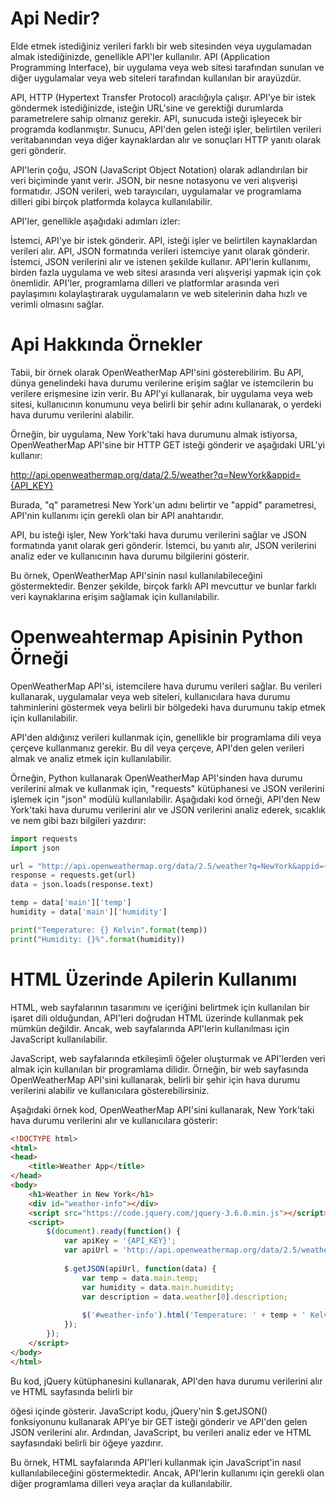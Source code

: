 # Api Nedir?

Elde etmek istediğiniz verileri farklı bir web sitesinden veya uygulamadan almak istediğinizde, genellikle API'ler
kullanılır. API (Application Programming Interface), bir uygulama veya web sitesi tarafından sunulan ve diğer
uygulamalar veya web siteleri tarafından kullanılan bir arayüzdür.

API, HTTP (Hypertext Transfer Protocol) aracılığıyla çalışır. API'ye bir istek göndermek istediğinizde, isteğin URL'sine
ve gerektiği durumlarda parametrelere sahip olmanız gerekir. API, sunucuda isteği işleyecek bir programda kodlanmıştır.
Sunucu, API'den gelen isteği işler, belirtilen verileri veritabanından veya diğer kaynaklardan alır ve sonuçları HTTP
yanıtı olarak geri gönderir.

API'lerin çoğu, JSON (JavaScript Object Notation) olarak adlandırılan bir veri biçiminde yanıt verir. JSON, bir nesne
notasyonu ve veri alışverişi formatıdır. JSON verileri, web tarayıcıları, uygulamalar ve programlama dilleri gibi birçok
platformda kolayca kullanılabilir.

API'ler, genellikle aşağıdaki adımları izler:

İstemci, API'ye bir istek gönderir.
API, isteği işler ve belirtilen kaynaklardan verileri alır.
API, JSON formatında verileri istemciye yanıt olarak gönderir.
İstemci, JSON verilerini alır ve istenen şekilde kullanır.
API'lerin kullanımı, birden fazla uygulama ve web sitesi arasında veri alışverişi yapmak için çok önemlidir. API'ler,
programlama dilleri ve platformlar arasında veri paylaşımını kolaylaştırarak uygulamaların ve web sitelerinin daha hızlı
ve verimli olmasını sağlar.

# Api Hakkında Örnekler

Tabii, bir örnek olarak OpenWeatherMap API'sini gösterebilirim. Bu API, dünya genelindeki hava durumu verilerine erişim
sağlar ve istemcilerin bu verilere erişmesine izin verir. Bu API'yi kullanarak, bir uygulama veya web sitesi,
kullanıcının konumunu veya belirli bir şehir adını kullanarak, o yerdeki hava durumu verilerini alabilir.

Örneğin, bir uygulama, New York'taki hava durumunu almak istiyorsa, OpenWeatherMap API'sine bir HTTP GET isteği gönderir
ve aşağıdaki URL'yi kullanır:

http://api.openweathermap.org/data/2.5/weather?q=NewYork&appid={API_KEY}

Burada, "q" parametresi New York'un adını belirtir ve "appid" parametresi, API'nin kullanımı için gerekli olan bir API
anahtarıdır.

API, bu isteği işler, New York'taki hava durumu verilerini sağlar ve JSON formatında yanıt olarak geri gönderir.
İstemci, bu yanıtı alır, JSON verilerini analiz eder ve kullanıcının hava durumu bilgilerini gösterir.

Bu örnek, OpenWeatherMap API'sinin nasıl kullanılabileceğini göstermektedir. Benzer şekilde, birçok farklı API mevcuttur
ve bunlar farklı veri kaynaklarına erişim sağlamak için kullanılabilir.

# Openweahtermap Apisinin Python Örneği

OpenWeatherMap API'si, istemcilere hava durumu verileri sağlar. Bu verileri kullanarak, uygulamalar veya web siteleri,
kullanıcılara hava durumu tahminlerini göstermek veya belirli bir bölgedeki hava durumunu takip etmek için
kullanılabilir.

API'den aldığınız verileri kullanmak için, genellikle bir programlama dili veya çerçeve kullanmanız gerekir. Bu dil veya
çerçeve, API'den gelen verileri almak ve analiz etmek için kullanılabilir.

Örneğin, Python kullanarak OpenWeatherMap API'sinden hava durumu verilerini almak ve kullanmak için, "requests"
kütüphanesi ve JSON verilerini işlemek için "json" modülü kullanılabilir. Aşağıdaki kod örneği, API'den New York'taki
hava durumu verilerini alır ve JSON verilerini analiz ederek, sıcaklık ve nem gibi bazı bilgileri yazdırır:

```python
import requests
import json

url = "http://api.openweathermap.org/data/2.5/weather?q=NewYork&appid={API_KEY}"
response = requests.get(url)
data = json.loads(response.text)

temp = data['main']['temp']
humidity = data['main']['humidity']

print("Temperature: {} Kelvin".format(temp))
print("Humidity: {}%".format(humidity))
```

# HTML Üzerinde Apilerin Kullanımı

HTML, web sayfalarının tasarımını ve içeriğini belirtmek için kullanılan bir işaret dili olduğundan, API'leri doğrudan HTML üzerinde kullanmak pek mümkün değildir. Ancak, web sayfalarında API'lerin kullanılması için JavaScript kullanılabilir.

JavaScript, web sayfalarında etkileşimli öğeler oluşturmak ve API'lerden veri almak için kullanılan bir programlama dilidir. Örneğin, bir web sayfasında OpenWeatherMap API'sini kullanarak, belirli bir şehir için hava durumu verilerini alabilir ve kullanıcılara gösterebilirsiniz.

Aşağıdaki örnek kod, OpenWeatherMap API'sini kullanarak, New York'taki hava durumu verilerini alır ve kullanıcılara gösterir:

```html
<!DOCTYPE html>
<html>
<head>
	<title>Weather App</title>
</head>
<body>
	<h1>Weather in New York</h1>
	<div id="weather-info"></div>
	<script src="https://code.jquery.com/jquery-3.6.0.min.js"></script>
	<script>
		$(document).ready(function() {
			var apiKey = '{API_KEY}';
			var apiUrl = 'http://api.openweathermap.org/data/2.5/weather?q=NewYork&appid=' + apiKey;
			
			$.getJSON(apiUrl, function(data) {
				var temp = data.main.temp;
				var humidity = data.main.humidity;
				var description = data.weather[0].description;
				
				$('#weather-info').html('Temperature: ' + temp + ' Kelvin<br>Humidity: ' + humidity + '%<br>Description: ' + description);
			});
		});
	</script>
</body>
</html>
```
Bu kod, jQuery kütüphanesini kullanarak, API'den hava durumu verilerini alır ve HTML sayfasında belirli bir <div> öğesi içinde gösterir. JavaScript kodu, jQuery'nin $.getJSON() fonksiyonunu kullanarak API'ye bir GET isteği gönderir ve API'den gelen JSON verilerini alır. Ardından, JavaScript, bu verileri analiz eder ve HTML sayfasındaki belirli bir öğeye yazdırır.

Bu örnek, HTML sayfalarında API'leri kullanmak için JavaScript'in nasıl kullanılabileceğini göstermektedir. Ancak, API'lerin kullanımı için gerekli olan diğer programlama dilleri veya araçlar da kullanılabilir.
